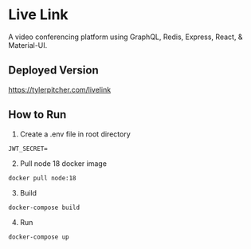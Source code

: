 # Live Link
A video conferencing platform using GraphQL, Redis, Express, React, &amp; Material-UI.

## Deployed Version
https://tylerpitcher.com/livelink

## How to Run
1. Create a .env file in root directory
```
JWT_SECRET=
```

2. Pull node 18 docker image
```
docker pull node:18
```

3. Build
```
docker-compose build
```

4. Run
```
docker-compose up
```
